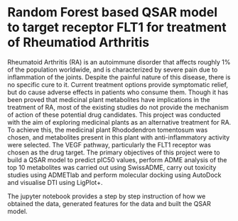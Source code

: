 # Random Forest based QSAR model to target receptor FLT1 for treatment of Rheumatiod Arthritis

Rheumatoid Arthritis (RA) is an autoimmune disorder that affects roughly 1% of the population worldwide, and is characterized by severe pain due to inflammation of the joints. Despite the painful nature of this disease, there is no specific cure to it. Current treatment options provide symptomatic relief, but do cause adverse effects in patients who consume them. Though it has been proved that medicinal plant metabolites have implications in the treatment of RA, most of the existing studies do not provide the mechanism of action of these potential drug candidates. This project was conducted with the aim of exploring medicinal plants as an alternative treatment for RA. To achieve this, the medicinal plant Rhododendron tomentosum was chosen, and metabolites present in this plant with anti-inflammatory activity were selected. The VEGF pathway, particularly the FLT1 receptor was chosen as the drug target. The primary objectives of this project were to build a QSAR model to predict pIC50 values, perform ADME analysis of the top 10 metabolites was carried out using SwissADME, carry out toxicity studies using ADMETlab and perform molecular docking using AutoDock and visualise DTI using LigPlot+.

The jupyter notebook provides a step by step instruction of how we obtained the data, generated features for the data and built the QSAR model.
